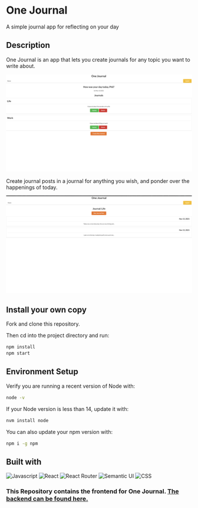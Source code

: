 # One Journal

A simple journal app for reflecting on your day

## Description

One Journal is an app that lets you create journals for any topic you want to write about.

![Screenshot](src/Images/Journals_Example.png)

Create journal posts in a journal for anything you wish, and ponder over the happenings of today. 

![Screenshot](src/Images/Journal_Posts_Example.png)

## Install your own copy 

Fork and clone this repository.

Then cd into the project directory and run:

```sh
npm install
npm start
```

## Environment Setup

Verify you are running a recent version of Node with:

```sh
node -v
```

If your Node version is less than 14, update it with:

```sh
nvm install node
```

You can also update your npm version with:

```sh
npm i -g npm
```

## Built with

<div align="left">

<img alt="Javascript" src="https://camo.githubusercontent.com/93c855ae825c1757f3426f05a05f4949d3b786c5b22d0edb53143a9e8f8499f6/68747470733a2f2f696d672e736869656c64732e696f2f62616467652f4a6176615363726970742d3332333333303f7374796c653d666f722d7468652d6261646765266c6f676f3d6a617661736372697074266c6f676f436f6c6f723d463744463145">
<img alt="React" src="https://camo.githubusercontent.com/268ac512e333b69600eb9773a8f80b7a251f4d6149642a50a551d4798183d621/68747470733a2f2f696d672e736869656c64732e696f2f62616467652f52656163742d3230323332413f7374796c653d666f722d7468652d6261646765266c6f676f3d7265616374266c6f676f436f6c6f723d363144414642">
<img alt="React Router" src="https://camo.githubusercontent.com/4f9d20f3a284d2f6634282f61f82a62e99ee9906537dc9859decfdc9efbb51ec/68747470733a2f2f696d672e736869656c64732e696f2f62616467652f52656163745f526f757465722d4341343234353f7374796c653d666f722d7468652d6261646765266c6f676f3d72656163742d726f75746572266c6f676f436f6c6f723d7768697465">
<img alt="Semantic UI" src="https://camo.githubusercontent.com/4f48a30113b19a8aad382b07da195293fab2c32553fdc26e4fd0e7d220877570/68747470733a2f2f696d672e736869656c64732e696f2f62616467652f53656d616e74696355492d3532663363663f7374796c653d666c6174266c6f676f3d73656d616e74696375697265616374">
<img alt="CSS" src="https://camo.githubusercontent.com/3a0f693cfa032ea4404e8e02d485599bd0d192282b921026e89d271aaa3d7565/68747470733a2f2f696d672e736869656c64732e696f2f62616467652f435353332d3135373242363f7374796c653d666f722d7468652d6261646765266c6f676f3d63737333266c6f676f436f6c6f723d7768697465">
</div>

### This Repository contains the frontend for One Journal. [The backend can be found here.](https://github.com/Zio-4/one-journal-api)